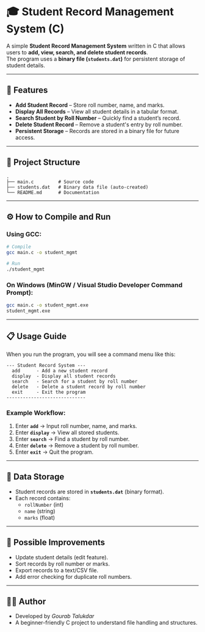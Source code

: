 # 🎓 Student Record Management System (C)

A simple **Student Record Management System** written in C that allows users to **add, view, search, and delete student records**.  
The program uses a **binary file (`students.dat`)** for persistent storage of student details.

---

## 📌 Features

- **Add Student Record** – Store roll number, name, and marks.
- **Display All Records** – View all student details in a tabular format.
- **Search Student by Roll Number** – Quickly find a student’s record.
- **Delete Student Record** – Remove a student's entry by roll number.
- **Persistent Storage** – Records are stored in a binary file for future access.

---

## 📂 Project Structure

```
.
├── main.c         # Source code
├── students.dat   # Binary data file (auto-created)
└── README.md      # Documentation
```

---

## ⚙️ How to Compile and Run

### Using GCC:

```bash
# Compile
gcc main.c -o student_mgmt

# Run
./student_mgmt
```

### On Windows (MinGW / Visual Studio Developer Command Prompt):

```bash
gcc main.c -o student_mgmt.exe
student_mgmt.exe
```

---

## 📋 Usage Guide

When you run the program, you will see a command menu like this:

```
--- Student Record System ---
  add      - Add a new student record
  display  - Display all student records
  search   - Search for a student by roll number
  delete   - Delete a student record by roll number
  exit     - Exit the program
-----------------------------
```

### Example Workflow:

1. Enter **`add`** → Input roll number, name, and marks.
2. Enter **`display`** → View all stored students.
3. Enter **`search`** → Find a student by roll number.
4. Enter **`delete`** → Remove a student by roll number.
5. Enter **`exit`** → Quit the program.

---

## 💾 Data Storage

- Student records are stored in **`students.dat`** (binary format).
- Each record contains:
  - `rollNumber` (int)
  - `name` (string)
  - `marks` (float)

---

## 🔮 Possible Improvements

- Update student details (edit feature).
- Sort records by roll number or marks.
- Export records to a text/CSV file.
- Add error checking for duplicate roll numbers.

---

## 👨‍💻 Author

- Developed by _Gourab Talukdar_
- A beginner-friendly C project to understand file handling and structures.
